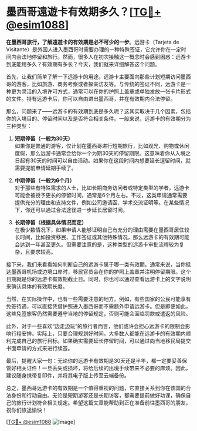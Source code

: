 # 墨西哥遠遊卡有效期多久？[[TG💪+ @esim1088](https://t.me/s/esim1088)]

**在墨西哥旅行，了解遠遊卡的有效期是必不可少的一步**。远游卡（Tarjeta de Visitante）是外国人进入墨西哥时需要办理的一种特殊签证，它允许你在一定时间内合法地停留和旅行。然而，很多人在初次接触这一概念时会感到困惑：远游卡到底能用多久？有效期有多长？今天，我们就来详细解答这个问题。

首先，让我们简单了解一下远游卡的用途。远游卡主要面向那些计划短期访问墨西哥的游客，比如旅游、商务考察或者探亲访友等。与传统的签证不同，远游卡是一种更为灵活的入境许可方式，通常可以在你的护照上盖章或单独发放一张卡片形式的文件。持有远游卡后，你可以自由进出墨西哥，并在有效期内合法停留。

那么，问题来了——远游卡的有效期到底是多久呢？这其实取决于几个因素，包括你的入境目的、停留时间以及是否符合相关条件。一般来说，远游卡的有效期分为三种类型：

1. **短期停留（一般为30天）**  
   如果你是普通的游客，仅计划在墨西哥进行短期旅行，比如观光、购物或休闲度假，那么远游卡通常会给你一个为期30天的停留期限。这意味着你从入境之日起有30天的时间可以自由活动。如果你在这段时间内想要延长逗留时间，就需要提前申请延期手续了。

2. **中期停留（一般为6个月）**  
   对于那些有特殊需求的人士，比如长期商务访问者或特定类型的学者，远游卡可能会被授予更长的停留时间，通常是6个月左右。不过，这类申请通常需要提供充分的理由和支持文件，例如公司邀请函、学术交流证明等。在某些情况下，你还可以通过合法途径进一步延长居留时间。

3. **长期停留（根据具体情况而定）**  
   在极少数情况下，如果申请人能够证明自己有充分的理由需要在墨西哥居住较长时间，比如投资移民、工作签证或其他特殊情况，那么远游卡的有效期可能会达到一年甚至更久。但需要注意的是，这种类型的远游卡审批流程较为复杂，且要求较高。

接下来，我们来看看如何判断自己的远游卡属于哪一类有效期。通常来说，当你抵达墨西哥机场或边境口岸时，移民官员会在你的护照上盖章并注明停留期限。这个日期就是你的远游卡有效期截止日。同时，你也可以通过查看远游卡上的文字说明来确认具体的有效期长度。

当然，在实际操作中，也有一些需要注意的地方。例如，有些国家的公民可能享有免签待遇，可以直接凭借护照进入墨西哥而不需额外申请远游卡。但是即便如此，这些免签旅客仍然需要遵守当地的停留规定，否则可能会面临罚款或遣返的风险。

此外，对于一些喜欢“边走边玩”的旅行者而言，他们或许会担心远游卡的限制会影响行程安排。实际上，只要合理规划好时间，大多数人都能在远游卡的有效期内顺利完成自己的旅行目标。如果确实需要延长停留时间，可以通过向当地移民局提交书面申请的方式来进行续签。

最后，提醒大家一句：无论你的远游卡有效期是30天还是半年，都一定要妥善保管好相关证件！一旦丢失或损坏，将给后续的出境手续带来不必要的麻烦。因此，建议随身携带复印件，并将其电子版上传至云端备份。

总之，墨西哥远游卡的有效期是一个值得重视的问题，它直接关系到你在该国的合法身份和行动自由。无论是短期游客还是长期访客，都需要提前做好功课，确保自己的旅行计划符合相关规定。希望这篇文章能帮助到正在准备前往墨西哥的朋友，祝你们旅途愉快！

[[TG💪+ @esim1088](https://t.me/s/esim1088) ![Image](https://i.postimg.cc/4NQfJmqS/Snipaste-2025-05-13-00-14-12.png)]